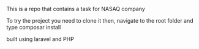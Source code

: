 <p>This is a repo that contains a task for NASAQ company</p>

<p>To try the project you need to clone it then, navigate to the root folder and type composar install<p>

<p> built using laravel and PHP</p>
